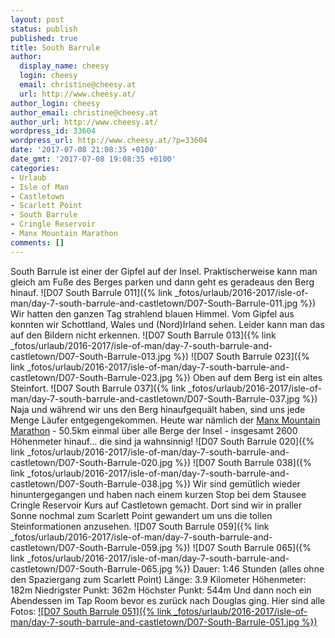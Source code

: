 ```yaml
---
layout: post
status: publish
published: true
title: South Barrule
author:
  display_name: cheesy
  login: cheesy
  email: christine@cheesy.at
  url: http://www.cheesy.at/
author_login: cheesy
author_email: christine@cheesy.at
author_url: http://www.cheesy.at/
wordpress_id: 33604
wordpress_url: http://www.cheesy.at/?p=33604
date: '2017-07-08 21:08:35 +0100'
date_gmt: '2017-07-08 19:08:35 +0100'
categories:
- Urlaub
- Isle of Man
- Castletown
- Scarlett Point
- South Barrule
- Cringle Reservoir
- Manx Mountain Marathon
comments: []
---
```

South Barrule ist einer der Gipfel auf der Insel. Praktischerweise kann man gleich am Fuße des Berges parken und dann geht es geradeaus den Berg hinauf.
![D07 South Barrule 011]({% link _fotos/urlaub/2016-2017/isle-of-man/day-7-south-barrule-and-castletown/D07-South-Barrule-011.jpg %})
Wir hatten den ganzen Tag strahlend blauen Himmel. Vom Gipfel aus konnten wir Schottland, Wales und (Nord)Irland sehen. Leider kann man das auf den Bildern nicht erkennen.
![D07 South Barrule 013]({% link _fotos/urlaub/2016-2017/isle-of-man/day-7-south-barrule-and-castletown/D07-South-Barrule-013.jpg %})
![D07 South Barrule 023]({% link _fotos/urlaub/2016-2017/isle-of-man/day-7-south-barrule-and-castletown/D07-South-Barrule-023.jpg %})
Oben auf dem Berg ist ein altes Steinfort.
![D07 South Barrule 037]({% link _fotos/urlaub/2016-2017/isle-of-man/day-7-south-barrule-and-castletown/D07-South-Barrule-037.jpg %})
Naja und während wir uns den Berg hinaufgequält haben, sind uns jede Menge Läufer entgegengekommen. Heute war nämlich der [Manx Mountain Marathon](http://www.manxmountainmarathon.com/) - 50.5km einmal über alle Berge der Insel - insgesamt 2600 Höhenmeter hinauf... die sind ja wahnsinnig!
![D07 South Barrule 020]({% link _fotos/urlaub/2016-2017/isle-of-man/day-7-south-barrule-and-castletown/D07-South-Barrule-020.jpg %})
![D07 South Barrule 038]({% link _fotos/urlaub/2016-2017/isle-of-man/day-7-south-barrule-and-castletown/D07-South-Barrule-038.jpg %})
Wir sind gemütlich wieder hinuntergegangen und haben nach einem kurzen Stop bei dem Stausee Cringle Reservoir Kurs auf Castletown gemacht. Dort sind wir in praller Sonne nochmal zum Scarlett Point gewandert um uns die tollen Steinformationen anzusehen.
![D07 South Barrule 059]({% link _fotos/urlaub/2016-2017/isle-of-man/day-7-south-barrule-and-castletown/D07-South-Barrule-059.jpg %})
![D07 South Barrule 065]({% link _fotos/urlaub/2016-2017/isle-of-man/day-7-south-barrule-and-castletown/D07-South-Barrule-065.jpg %})
Dauer: 1:46 Stunden (alles ohne den Spaziergang zum Scarlett Point)
Länge: 3.9 Kilometer
Höhenmeter: 182m
Niedrigster Punkt: 362m
Höchster Punkt: 544m
Und dann noch ein Abendessen im Tap Room bevor es zurück nach Douglas ging. Hier sind alle Fotos:
[![D07 South Barrule 051]({% link _fotos/urlaub/2016-2017/isle-of-man/day-7-south-barrule-and-castletown/D07-South-Barrule-051.jpg %})](http://www.cheesy.at/fotos/urlaub/isle-of-man/day-7-south-barrule-and-castletown/)
